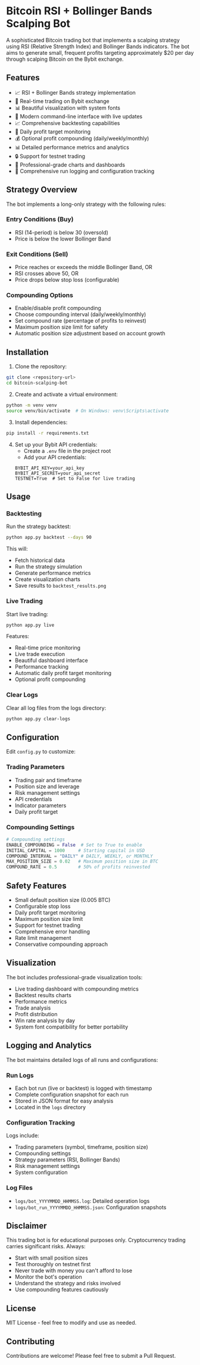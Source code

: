 # Bitcoin RSI + Bollinger Bands Scalping Bot

A sophisticated Bitcoin trading bot that implements a scalping strategy using RSI (Relative Strength Index) and Bollinger Bands indicators. The bot aims to generate small, frequent profits targeting approximately $20 per day through scalping Bitcoin on the Bybit exchange.

## Features

- 📈 RSI + Bollinger Bands strategy implementation
- 🔄 Real-time trading on Bybit exchange
- 📊 Beautiful visualization with system fonts
- 📱 Modern command-line interface with live updates
- 📈 Comprehensive backtesting capabilities
- 🎯 Daily profit target monitoring
- 💰 Optional profit compounding (daily/weekly/monthly)
- 📊 Detailed performance metrics and analytics
- 🔒 Support for testnet trading
- 🎨 Professional-grade charts and dashboards
- 📝 Comprehensive run logging and configuration tracking

## Strategy Overview

The bot implements a long-only strategy with the following rules:

### Entry Conditions (Buy)
- RSI (14-period) is below 30 (oversold)
- Price is below the lower Bollinger Band

### Exit Conditions (Sell)
- Price reaches or exceeds the middle Bollinger Band, OR
- RSI crosses above 50, OR
- Price drops below stop loss (configurable)

### Compounding Options
- Enable/disable profit compounding
- Choose compounding interval (daily/weekly/monthly)
- Set compound rate (percentage of profits to reinvest)
- Maximum position size limit for safety
- Automatic position size adjustment based on account growth

## Installation

1. Clone the repository:
```bash
git clone <repository-url>
cd bitcoin-scalping-bot
```

2. Create and activate a virtual environment:
```bash
python -m venv venv
source venv/bin/activate  # On Windows: venv\Scripts\activate
```

3. Install dependencies:
```bash
pip install -r requirements.txt
```

4. Set up your Bybit API credentials:
   - Create a `.env` file in the project root
   - Add your API credentials:
   ```
   BYBIT_API_KEY=your_api_key
   BYBIT_API_SECRET=your_api_secret
   TESTNET=True  # Set to False for live trading
   ```

## Usage

### Backtesting
Run the strategy backtest:
```bash
python app.py backtest --days 90
```

This will:
- Fetch historical data
- Run the strategy simulation
- Generate performance metrics
- Create visualization charts
- Save results to `backtest_results.png`

### Live Trading
Start live trading:
```bash
python app.py live
```

Features:
- Real-time price monitoring
- Live trade execution
- Beautiful dashboard interface
- Performance tracking
- Automatic daily profit target monitoring
- Optional profit compounding

### Clear Logs
Clear all log files from the logs directory:
```bash
python app.py clear-logs
```

## Configuration

Edit `config.py` to customize:

### Trading Parameters
- Trading pair and timeframe
- Position size and leverage
- Risk management settings
- API credentials
- Indicator parameters
- Daily profit target

### Compounding Settings
```python
# Compounding settings
ENABLE_COMPOUNDING = False  # Set to True to enable
INITIAL_CAPITAL = 1000     # Starting capital in USD
COMPOUND_INTERVAL = "DAILY" # DAILY, WEEKLY, or MONTHLY
MAX_POSITION_SIZE = 0.02   # Maximum position size in BTC
COMPOUND_RATE = 0.5        # 50% of profits reinvested
```

## Safety Features

- Small default position size (0.005 BTC)
- Configurable stop loss
- Daily profit target monitoring
- Maximum position size limit
- Support for testnet trading
- Comprehensive error handling
- Rate limit management
- Conservative compounding approach

## Visualization

The bot includes professional-grade visualization tools:
- Live trading dashboard with compounding metrics
- Backtest results charts
- Performance metrics
- Trade analysis
- Profit distribution
- Win rate analysis by day
- System font compatibility for better portability

## Logging and Analytics

The bot maintains detailed logs of all runs and configurations:

### Run Logs
- Each bot run (live or backtest) is logged with timestamp
- Complete configuration snapshot for each run
- Stored in JSON format for easy analysis
- Located in the `logs` directory

### Configuration Tracking
Logs include:
- Trading parameters (symbol, timeframe, position size)
- Compounding settings
- Strategy parameters (RSI, Bollinger Bands)
- Risk management settings
- System configuration

### Log Files
- `logs/bot_YYYYMMDD_HHMMSS.log`: Detailed operation logs
- `logs/bot_run_YYYYMMDD_HHMMSS.json`: Configuration snapshots

## Disclaimer

This trading bot is for educational purposes only. Cryptocurrency trading carries significant risks. Always:
- Start with small position sizes
- Test thoroughly on testnet first
- Never trade with money you can't afford to lose
- Monitor the bot's operation
- Understand the strategy and risks involved
- Use compounding features cautiously

## License

MIT License - feel free to modify and use as needed.

## Contributing

Contributions are welcome! Please feel free to submit a Pull Request. 